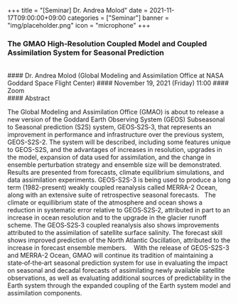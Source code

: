 ﻿+++
title = "[Seminar] Dr. Andrea Molod"
date = 2021-11-17T09:00:00+09:00
categories = ["Seminar"]
banner = "img/placeholder.png"
icon = "microphone"
+++
### The GMAO High‐Resolution Coupled Model and Coupled Assimilation System for Seasonal Prediction
<br>
#### Dr. Andrea Molod (Global Modeling and Assimilation Office at NASA Goddard Space Flight Center)
#### November 19, 2021 (Friday) 11:00
#### Zoom
<br>
#### Abstract

The Global Modeling and Assimilation Office (GMAO) is about to release a new version of the Goddard Earth Observing System (GEOS) Subseasonal to Seasonal prediction (S2S) system, GEOS‐S2S‐3, that represents an improvement in performance and infrastructure over the previous system, GEOS-S2S-2. The system will be described, including some features unique to GEOS-S2S, and the advantages of increases in resolution, upgrades in the model, expansion of data used for assimilation, and the change in ensemble perturbation strategy and ensemble size will be demonstrated. Results are presented from forecasts, climate equilibrium simulations, and data assimilation experiments. GEOS-S2S-3 is being used to produce a long term (1982-present) weakly coupled reanalysis called MERRA-2 Ocean, along with an extensive suite of retrospective seasonal forecasts.
 
The climate or equillibrium state of the atmosphere and ocean shows a reduction in systematic error relative to GEOS‐S2S‐2, attributed in part to an increase in ocean resolution and to the upgrade in the glacier runoff scheme. The GEOS‐S2S‐3 coupled reanalysis also shows improvements attributed to the assimilation of satellite surface salinity. The forecast skill shows improved prediction of the North Atlantic Oscillation, attributed to the increase in forecast ensemble members. 
 
With the release of GEOS-S2S-3 and MERRA-2 Ocean, GMAO will continue its tradition of maintaining a state‐of‐the‐art seasonal prediction system for use in evaluating the impact on seasonal and decadal forecasts of assimilating newly available satellite observations, as well as evaluating additional sources of predictability in the Earth system through the expanded coupling of the Earth system model and assimilation components.

